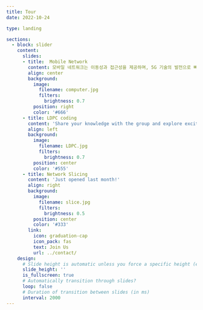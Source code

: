 ```yaml
---
title: Tour
date: 2022-10-24

type: landing

sections:
  - block: slider
    content:
      slides:
      - title:  Mobile Network 
        content: 모바일 네트워크는 이동성과 접근성을 제공하며, 5G 기술의 발전으로 빠르고 효율적인 통신을 가능하게 하여 미래의 네트워크 혁신을 이끌고 있습니다.
        align: center
        background:
          image:
            filename: computer.jpg
            filters:
              brightness: 0.7
          position: right
          color: '#666'
      - title: LDPC coding
        content: 'Share your knowledge with the group and explore exciting new topics together!'
        align: left
        background:
          image:
            filename: LDPC.jpg
            filters:
              brightness: 0.7
          position: center
          color: '#555'
      - title: Network Slicing
        content: 'Just opened last month!'
        align: right
        background:
          image:
            filename: slice.jpg
            filters:
              brightness: 0.5
          position: center
          color: '#333'
        link:
          icon: graduation-cap
          icon_pack: fas
          text: Join Us
          url: ../contact/
    design:
      # Slide height is automatic unless you force a specific height (e.g. '400px')
      slide_height: ''
      is_fullscreen: true
      # Automatically transition through slides?
      loop: false
      # Duration of transition between slides (in ms)
      interval: 2000
---
```

